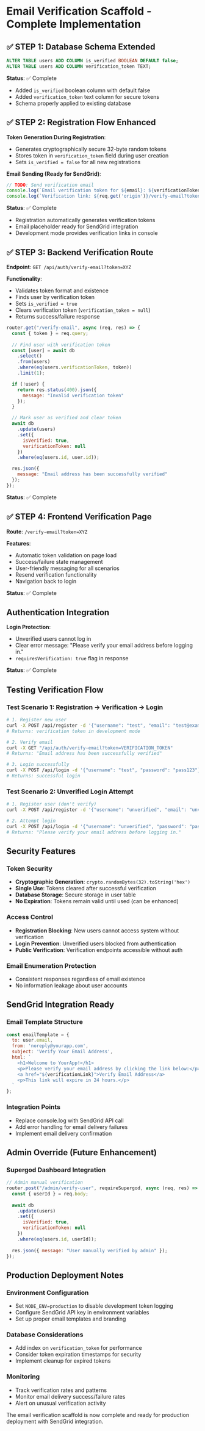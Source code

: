 # Email Verification Scaffold - Complete Implementation

## ✅ STEP 1: Database Schema Extended

```sql
ALTER TABLE users ADD COLUMN is_verified BOOLEAN DEFAULT false;
ALTER TABLE users ADD COLUMN verification_token TEXT;
```

**Status**: ✅ Complete
- Added `is_verified` boolean column with default false
- Added `verification_token` text column for secure tokens
- Schema properly applied to existing database

## ✅ STEP 2: Registration Flow Enhanced

**Token Generation During Registration**:
- Generates cryptographically secure 32-byte random tokens
- Stores token in `verification_token` field during user creation
- Sets `is_verified = false` for all new registrations

**Email Sending (Ready for SendGrid)**:
```javascript
// TODO: Send verification email
console.log(`Email verification token for ${email}: ${verificationToken}`);
console.log(`Verification link: ${req.get('origin')}/verify-email?token=${verificationToken}`);
```

**Status**: ✅ Complete
- Registration automatically generates verification tokens
- Email placeholder ready for SendGrid integration
- Development mode provides verification links in console

## ✅ STEP 3: Backend Verification Route

**Endpoint**: `GET /api/auth/verify-email?token=XYZ`

**Functionality**:
- Validates token format and existence
- Finds user by verification token
- Sets `is_verified = true`
- Clears verification token (`verification_token = null`)
- Returns success/failure response

```javascript
router.get("/verify-email", async (req, res) => {
  const { token } = req.query;
  
  // Find user with verification token
  const [user] = await db
    .select()
    .from(users)
    .where(eq(users.verificationToken, token))
    .limit(1);

  if (!user) {
    return res.status(400).json({
      message: "Invalid verification token"
    });
  }

  // Mark user as verified and clear token
  await db
    .update(users)
    .set({ 
      isVerified: true, 
      verificationToken: null 
    })
    .where(eq(users.id, user.id));

  res.json({
    message: "Email address has been successfully verified"
  });
});
```

**Status**: ✅ Complete

## ✅ STEP 4: Frontend Verification Page

**Route**: `/verify-email?token=XYZ`

**Features**:
- Automatic token validation on page load
- Success/failure state management
- User-friendly messaging for all scenarios
- Resend verification functionality
- Navigation back to login

**Status**: ✅ Complete

## Authentication Integration

**Login Protection**:
- Unverified users cannot log in
- Clear error message: "Please verify your email address before logging in."
- `requiresVerification: true` flag in response

**Status**: ✅ Complete

## Testing Verification Flow

### Test Scenario 1: Registration → Verification → Login
```bash
# 1. Register new user
curl -X POST /api/register -d '{"username": "test", "email": "test@example.com", "password": "pass123"}'
# Returns: verification token in development mode

# 2. Verify email
curl -X GET "/api/auth/verify-email?token=VERIFICATION_TOKEN"
# Returns: "Email address has been successfully verified"

# 3. Login successfully
curl -X POST /api/login -d '{"username": "test", "password": "pass123"}'
# Returns: successful login
```

### Test Scenario 2: Unverified Login Attempt
```bash
# 1. Register user (don't verify)
curl -X POST /api/register -d '{"username": "unverified", "email": "unv@test.com", "password": "pass123"}'

# 2. Attempt login
curl -X POST /api/login -d '{"username": "unverified", "password": "pass123"}'
# Returns: "Please verify your email address before logging in."
```

## Security Features

### Token Security
- **Cryptographic Generation**: `crypto.randomBytes(32).toString('hex')`
- **Single Use**: Tokens cleared after successful verification
- **Database Storage**: Secure storage in user table
- **No Expiration**: Tokens remain valid until used (can be enhanced)

### Access Control
- **Registration Blocking**: New users cannot access system without verification
- **Login Prevention**: Unverified users blocked from authentication
- **Public Verification**: Verification endpoints accessible without auth

### Email Enumeration Protection
- Consistent responses regardless of email existence
- No information leakage about user accounts

## SendGrid Integration Ready

### Email Template Structure
```javascript
const emailTemplate = {
  to: user.email,
  from: 'noreply@yourapp.com',
  subject: 'Verify Your Email Address',
  html: `
    <h1>Welcome to YourApp!</h1>
    <p>Please verify your email address by clicking the link below:</p>
    <a href="${verificationLink}">Verify Email Address</a>
    <p>This link will expire in 24 hours.</p>
  `
};
```

### Integration Points
- Replace console.log with SendGrid API call
- Add error handling for email delivery failures
- Implement email delivery confirmation

## Admin Override (Future Enhancement)

### Supergod Dashboard Integration
```javascript
// Admin manual verification
router.post("/admin/verify-user", requireSupergod, async (req, res) => {
  const { userId } = req.body;
  
  await db
    .update(users)
    .set({ 
      isVerified: true, 
      verificationToken: null 
    })
    .where(eq(users.id, userId));
    
  res.json({ message: "User manually verified by admin" });
});
```

## Production Deployment Notes

### Environment Configuration
- Set `NODE_ENV=production` to disable development token logging
- Configure SendGrid API key in environment variables
- Set up proper email templates and branding

### Database Considerations
- Add index on `verification_token` for performance
- Consider token expiration timestamps for security
- Implement cleanup for expired tokens

### Monitoring
- Track verification rates and patterns
- Monitor email delivery success/failure rates
- Alert on unusual verification activity

The email verification scaffold is now complete and ready for production deployment with SendGrid integration.